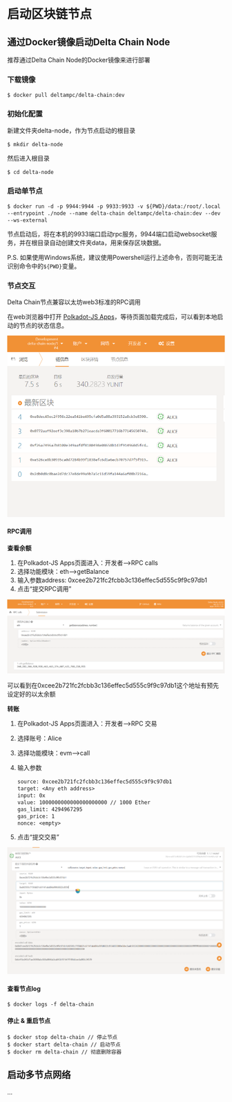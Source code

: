 # 启动区块链节点

## 通过Docker镜像启动Delta Chain Node

推荐通过Delta Chain Node的Docker镜像来进行部署

### 下载镜像

```text
$ docker pull deltampc/delta-chain:dev
```

### 初始化配置

新建文件夹delta-node，作为节点启动的根目录

```text
$ mkdir delta-node
```

然后进入根目录

```text
$ cd delta-node
```

### 启动单节点

```text
$ docker run -d -p 9944:9944 -p 9933:9933 -v ${PWD}/data:/root/.local --entrypoint ./node --name delta-chain deltampc/delta-chain:dev --dev --ws-external
```

节点启动后，将在本机的9933端口启动rpc服务，9944端口启动websocket服务，并在根目录自动创建文件夹data，用来保存区块数据。

P.S. 如果使用Windows系统，建议使用Powershell运行上述命令，否则可能无法识别命令中的`${PWD}`变量。

### 节点交互

Delta Chain节点兼容以太坊web3标准的RPC调用

在web浏览器中打开 [Polkadot-JS Apps](https://polkadot.js.org/apps/?rpc=ws%3A%2F%2F127.0.0.1%3A9944#/explorer)，等待页面加载完成后，可以看到本地启动的节点的状态信息。

![](../.gitbook/assets/polkadot-js-app.png)

#### RPC调用

**查看余额**

1. 在Polkadot-JS Apps页面进入：开发者--&gt;RPC calls
2. 选择功能模块：eth--&gt;getBalance
3. 输入参数address: 0xcee2b721fc2fcbb3c136effec5d555c9f9c97db1
4. 点击“提交RPC调用”

![](../.gitbook/assets/c6a000b38b07dcf523f32b1422b8c03.png)

可以看到在0xcee2b721fc2fcbb3c136effec5d555c9f9c97db1这个地址有预先设定好的以太余额

**转账**

1. 在Polkadot-JS Apps页面进入：开发者--&gt;RPC 交易
2. 选择账号：Alice
3. 选择功能模块：evm--&gt;call
4. 输入参数

   ```text
   source: 0xcee2b721fc2fcbb3c136effec5d555c9f9c97db1
   target: <Any eth address>
   input: 0x
   value: 1000000000000000000000 // 1000 Ether
   gas_limit: 4294967295
   gas_price: 1
   nonce: <empty>
   ```

5. 点击“提交交易”

![](../.gitbook/assets/de775550fb0fa25b4eb390c87681a06.png)

#### 查看节点log

```text
$ docker logs -f delta-chain
```

#### 停止 & 重启节点

```text
$ docker stop delta-chain // 停止节点
$ docker start delta-chain // 启动节点
$ docker rm delta-chain // 彻底删除容器
```

## 启动多节点网络

...

